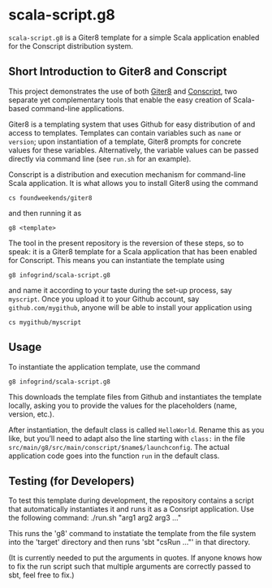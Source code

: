 # scala-script.g8

`scala-script.g8` is a Giter8 template for a simple Scala application enabled for the Conscript distribution system.

## Short Introduction to Giter8 and Conscript

This project demonstrates the use of both [Giter8](http://www.foundweekends.org/giter8/) and [Conscript](http://www.foundweekends.org/conscript/), two separate yet complementary tools that enable the easy creation of Scala-based command-line applications.

Giter8 is a templating system that uses Github for easy distribution of and access to templates. Templates can contain variables such as `name` or `version`; upon instantiation of a template, Giter8 prompts for concrete values for these variables. Alternatively, the variable values can be passed directly via command line (see `run.sh` for an example).

Conscript is a distribution and execution mechanism for command-line Scala application. It is what allows you to install Giter8 using the command

    cs foundweekends/giter8

and then running it as

    g8 <template>

The tool in the present repository is the reversion of these steps, so to speak: it is a Giter8 template for a Scala application that has been enabled for Conscript. This means you can instantiate the template using

    g8 infogrind/scala-script.g8

and name it according to your taste during the set-up process, say `myscript`. Once you upload it to your Github account, say `github.com/mygithub`, anyone will be able to install your application using

    cs mygithub/myscript


## Usage

To instantiate the application template, use the command

    g8 infogrind/scala-script.g8

This downloads the template files from Github and instantiates the template locally, asking you to provide the values for the placeholders (name, version, etc.).

After instantiation, the default class is called `HelloWorld`. Rename this as you like, but you’ll need to adapt also the line starting with `class:` in the file `src/main/g8/src/main/conscript/$name$/launchconfig`. The actual application code goes into the function `run` in the default class.

## Testing (for Developers)

To test this template during development, the repository contains a script that automatically instantiates it and runs it as a Consript application. Use the following command:
    ./run.sh "arg1 arg2 arg3 ..."

This runs the 'g8' command to instatiate the template from the file system into the 'target' directory and then runs 'sbt "csRun ..."' in that directory.

(It is currently needed to put the arguments in quotes. If anyone knows how to fix the run script such that multiple arguments are correctly passed to sbt, feel free to fix.)